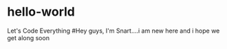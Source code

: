# hello-world
Let's Code Everything
#Hey guys, I'm Snart....i am new here and i hope we get along soon
